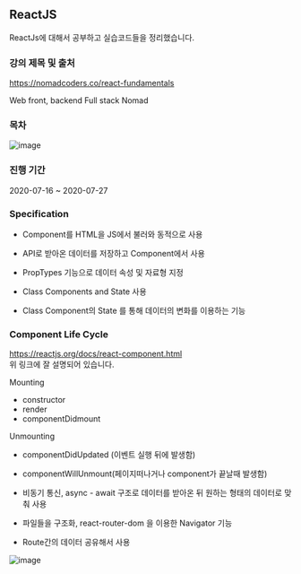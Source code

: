 ## ReactJS

ReactJs에 대해서 공부하고 실습코드들을 정리했습니다.    

### 강의 제목 및 출처
https://nomadcoders.co/react-fundamentals

Web front, backend Full stack Nomad 

### 목차

![image](https://user-images.githubusercontent.com/44837403/153229114-d22dbac2-d0fa-4300-a4eb-c436ec0b4675.png)


### 진행 기간
2020-07-16 ~ 2020-07-27

### Specification

- Component를 HTML을 JS에서 불러와 동적으로 사용

- API로 받아온 데이터를 저장하고 Component에서 사용

- PropTypes 기능으로 데이터 속성 및 자료형 지정

- Class Components and State 사용

- Class Component의 State 를 통해 데이터의 변화를 이용하는 기능

### Component Life Cycle

https://reactjs.org/docs/react-component.html     
위 링크에 잘 설명되어 있습니다.

Mounting    
- constructor    
- render   
- componentDidmount    

Unmounting    
- componentDidUpdated (이벤트 실행 뒤에 발생함)   
- componentWillUnmount(페이지떠나거나 component가 끝날때 발생함)

- 비동기 통신, async - await 구조로 데이터를 받아온 뒤 원하는 형태의 데이터로 맞춰 사용

- 파일들을 구조화, react-router-dom 을 이용한 Navigator 기능

- Route간의 데이터 공유해서 사용


![image](https://user-images.githubusercontent.com/44837403/114273991-69099500-9a57-11eb-84fc-11ccfe403a94.png)








